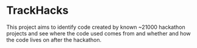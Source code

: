 # TrackHacks

This project aims to identify code created by known ~21000 hackathon projects and see where the code used comes from and whether and how the code lives on after the hackathon.
